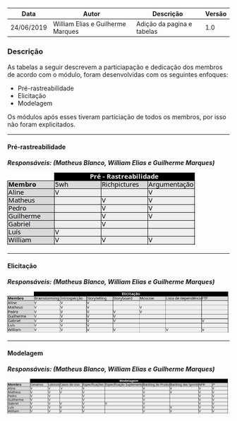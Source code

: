 |Data      |        Autor            |           Descrição           |Versão|
|----------|-------------------------|-------------------------------|------|
|24/06/2019| William Elias e Guilherme Marques| Adição da pagina e tabelas | 1.0  |

### Descrição

As tabelas a seguir descrevem a particiapação e dedicação dos membros de acordo com o módulo, foram desenvolvidas com os seguintes enfoques:

- Pré-rastreabilidade
- Elicitação
- Modelagem

Os módulos após esses tiveram particiação de todos os membros, por isso não foram explicitados.

***

#### Pré-rastreabilidade

***Responsáveis: (Matheus Blanco, William Elias e Guilherme Marques)***

![pre-rastreabilidade](images/dedicação-pre-rastreabilidade.png)

***

#### Elicitação

***Responsáveis: (Matheus Blanco, William Elias e Guilherme Marques)***

![elicitação](images/dedicação-elicitação.png)

***

#### Modelagem

***Responsáveis: (Matheus Blanco, William Elias e Guilherme Marques)***

![modelagem](images/modelagem.jpg)
